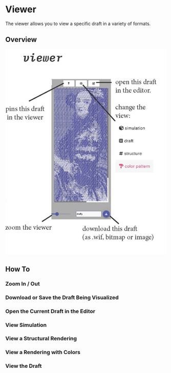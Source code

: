 # Viewer

The viewer allows you to view a specific draft in a variety of formats. 


## Overview
![file](./img/viewer_overview.jpg)

## How To

### Zoom In / Out

### Download or Save the Draft Being Visualized

### Open the Current Draft in the Editor

### View Simulation

### View a Structural Rendering

### View a Rendering with Colors

### View the Draft